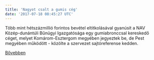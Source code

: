 ```yaml
---
title: 'Nagyot csalt a gumis cég'
date: '2017-07-18 08:45:27 UTC'
---
```


Több mint hétszázmillió forintos bevétel eltitkolásával gyanúsít a NAV Közép-dunántúli Bűnügyi Igazgatósága egy gumiabronccsal kereskedő céget, melyet Komárom-Esztergom megyében jegyeztek be, de Pest megyében működött - közölte a szervezet sajtóreferense kedden.


[Bővebben](http://ift.tt/2uDJSMn)
